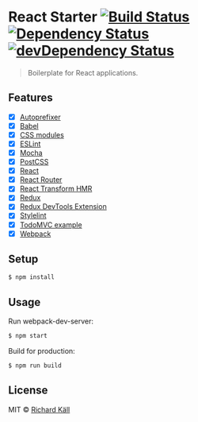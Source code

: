 # React Starter [![Build Status](https://travis-ci.org/richardkall/react-starter.svg?branch=master)](https://travis-ci.org/richardkall/react-starter) [![Dependency Status](https://david-dm.org/richardkall/react-starter.svg)](https://david-dm.org/richardkall/react-starter) [![devDependency Status](https://david-dm.org/richardkall/react-starter/dev-status.svg)](https://david-dm.org/richardkall/react-starter#info=devDependencies)

> Boilerplate for React applications.

## Features

- [x] [Autoprefixer](https://github.com/postcss/autoprefixer)
- [x] [Babel](https://babeljs.io/)
- [x] [CSS modules](https://github.com/css-modules/css-modules)
- [x] [ESLint](http://eslint.org/)
- [x] [Mocha](https://mochajs.org/)
- [x] [PostCSS](https://github.com/postcss/postcss)
- [x] [React](http://facebook.github.io/react/)
- [x] [React Router](https://github.com/reactjs/react-router)
- [x] [React Transform HMR](https://github.com/gaearon/react-transform-hmr)
- [x] [Redux](http://redux.js.org/)
- [x] [Redux DevTools Extension](https://github.com/zalmoxisus/redux-devtools-extension)
- [x] [Stylelint](http://stylelint.io/)
- [x] [TodoMVC example](http://todomvc.com/)
- [x] [Webpack](https://webpack.github.io)

## Setup

```bash
$ npm install
```

## Usage

Run webpack-dev-server:

```bash
$ npm start
```

Build for production:

```bash
$ npm run build
```

## License

MIT © [Richard Käll](https://richardkall.se)
